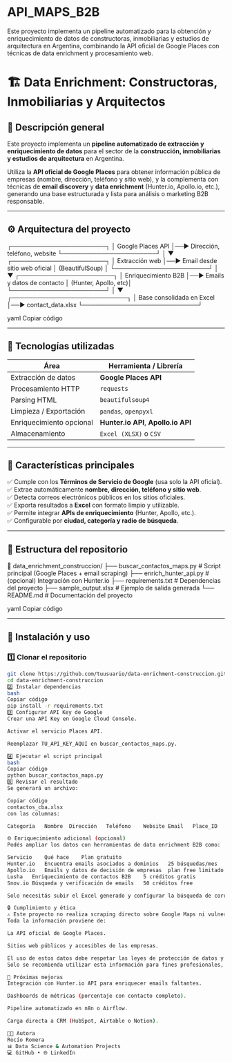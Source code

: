# API_MAPS_B2B
Este proyecto implementa un pipeline automatizado para la obtención y enriquecimiento de datos de constructoras, inmobiliarias y estudios de arquitectura en Argentina, combinando la API oficial de Google Places con técnicas de data enrichment y procesamiento web.
# 🏗️ Data Enrichment: Constructoras, Inmobiliarias y Arquitectos

## 📌 Descripción general

Este proyecto implementa un **pipeline automatizado de extracción y enriquecimiento de datos** para el sector de la **construcción, inmobiliarias y estudios de arquitectura** en Argentina.  

Utiliza la **API oficial de Google Places** para obtener información pública de empresas (nombre, dirección, teléfono y sitio web), y la complementa con técnicas de **email discovery** y **data enrichment** (Hunter.io, Apollo.io, etc.), generando una base estructurada y lista para análisis o marketing B2B responsable.

---

## ⚙️ Arquitectura del proyecto

┌──────────────────────┐
│ Google Places API │──► Dirección, teléfono, website
└──────────────────────┘
│
▼
┌──────────────────────┐
│ Extracción web │──► Email desde sitio web oficial
│ (BeautifulSoup) │
└──────────────────────┘
│
▼
┌──────────────────────┐
│ Enriquecimiento B2B │──► Emails y datos de contacto
│ (Hunter, Apollo, etc)│
└──────────────────────┘
│
▼
┌───────────────────────────┐
│ Base consolidada en Excel │──► contact_data.xlsx
└───────────────────────────┘

yaml
Copiar código

---

## 🧰 Tecnologías utilizadas

| Área | Herramienta / Librería |
|------|------------------------|
| Extracción de datos | **Google Places API** |
| Procesamiento HTTP | `requests` |
| Parsing HTML | `beautifulsoup4` |
| Limpieza / Exportación | `pandas`, `openpyxl` |
| Enriquecimiento opcional | **Hunter.io API**, **Apollo.io API** |
| Almacenamiento | `Excel (XLSX)` o `CSV` |

---

## 🚀 Características principales

✅ Cumple con los **Términos de Servicio de Google** (usa solo la API oficial).  
✅ Extrae automáticamente **nombre, dirección, teléfono y sitio web**.  
✅ Detecta correos electrónicos públicos en los sitios oficiales.  
✅ Exporta resultados a **Excel** con formato limpio y utilizable.  
✅ Permite integrar **APIs de enriquecimiento** (Hunter, Apollo, etc.).  
✅ Configurable por **ciudad, categoría y radio de búsqueda**.  

---

## 🧩 Estructura del repositorio

📂 data_enrichment_construccion/
├── buscar_contactos_maps.py # Script principal (Google Places + email scraping)
├── enrich_hunter_api.py # (opcional) Integración con Hunter.io
├── requirements.txt # Dependencias del proyecto
├── sample_output.xlsx # Ejemplo de salida generada
└── README.md # Documentación del proyecto

yaml
Copiar código

---

## 🔧 Instalación y uso

### 1️⃣ Clonar el repositorio

```bash
git clone https://github.com/tuusuario/data-enrichment-construccion.git
cd data-enrichment-construccion
2️⃣ Instalar dependencias
bash
Copiar código
pip install -r requirements.txt
3️⃣ Configurar API Key de Google
Crear una API Key en Google Cloud Console.

Activar el servicio Places API.

Reemplazar TU_API_KEY_AQUI en buscar_contactos_maps.py.

4️⃣ Ejecutar el script principal
bash
Copiar código
python buscar_contactos_maps.py
5️⃣ Revisar el resultado
Se generará un archivo:

Copiar código
contactos_cba.xlsx
con las columnas:

Categoría	Nombre	Dirección	Teléfono	Website	Email	Place_ID

🌐 Enriquecimiento adicional (opcional)
Podés ampliar los datos con herramientas de data enrichment B2B como:

Servicio	Qué hace	Plan gratuito
Hunter.io	Encuentra emails asociados a dominios	25 búsquedas/mes
Apollo.io	Emails y datos de decisión de empresas	plan free limitado
Lusha	Enriquecimiento de contactos B2B	5 créditos gratis
Snov.io	Búsqueda y verificación de emails	50 créditos free

Solo necesitás subir el Excel generado y configurar la búsqueda de correos a partir del campo Website.

🔒 Cumplimiento y ética
⚠️ Este proyecto no realiza scraping directo sobre Google Maps ni vulnera políticas.
Toda la información proviene de:

La API oficial de Google Places.

Sitios web públicos y accesibles de las empresas.

El uso de estos datos debe respetar las leyes de protección de datos y comunicación comercial (Ley 25.326 / LSSI / GDPR).
Solo se recomienda utilizar esta información para fines profesionales, institucionales o de análisis.

🌱 Próximas mejoras
Integración con Hunter.io API para enriquecer emails faltantes.

Dashboards de métricas (porcentaje con contacto completo).

Pipeline automatizado en n8n o Airflow.

Carga directa a CRM (HubSpot, Airtable o Notion).

👩‍💻 Autora
Rocío Romera
📊 Data Science & Automation Projects
💻 GitHub • 🌐 LinkedIn

